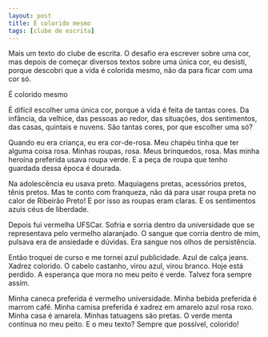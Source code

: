 ```yaml
---
layout: post
title: É colorido mesmo
tags: [clube de escrita]
---
```


Mais um texto do clube de escrita. O desafio era escrever sobre uma cor, mas depois de começar diversos textos sobre uma única cor, eu desisti, porque descobri que a vida é colorida mesmo, não da para ficar com uma cor só.  


É colorido mesmo  


É difícil escolher uma única cor, porque a vida é feita de tantas cores. Da infância, da velhice, das pessoas ao redor, das situações, dos sentimentos, das casas, quintais e nuvens. São tantas cores, por que escolher uma só?  

Quando eu era criança, eu era cor-de-rosa. Meu chapéu tinha que ter alguma coisa rosa. Minhas roupas, rosa. Meus brinquedos, rosa. Mas minha heroína preferida usava roupa verde. E a peça de roupa que tenho guardada dessa época é dourada.  

Na adolescência eu usava preto. Maquiagens pretas, acessórios pretos, tênis pretos. Mas te conto com franqueza, não dá para usar roupa preta no calor de Ribeirão Preto! E por isso as roupas eram claras. E os sentimentos azuis céus de liberdade.  

Depois fui vermelha UFSCar. Sofria e sorria dentro da universidade que se representava pelo vermelho alaranjado. O sangue que corria dentro de mim, pulsava era de ansiedade e dúvidas. Era sangue nos olhos de persistência.  

Então troquei de curso e me tornei azul publicidade. Azul de calça jeans. Xadrez colorido. O cabelo castanho, virou azul, virou branco. Hoje está perdido. A esperança que mora no meu peito é verde. Talvez fora sempre assim.  

Minha caneca preferida é vermelho universidade. Minha bebida preferida é marrom café. Minha camisa preferida é xadrez em amarelo azul rosa roxo. Minha casa é amarela. Minhas tatuagens são pretas. O verde menta continua no meu peito. E o meu texto? Sempre que possível, colorido!
